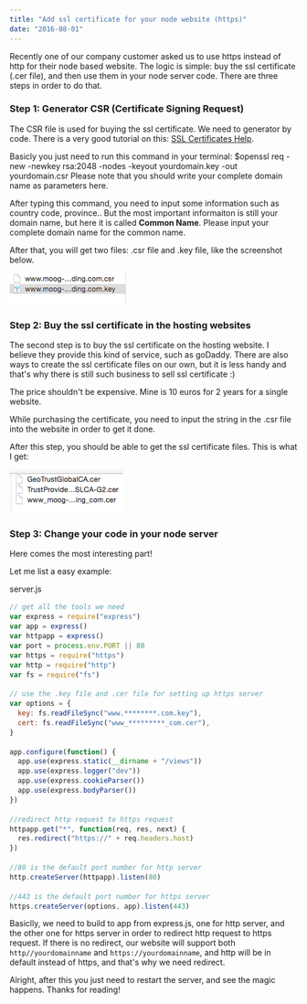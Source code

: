 ```yaml
---
title: "Add ssl certificate for your node website (https)"
date: "2016-08-01"
---
```


Recently one of our company customer asked us to use https instead of http for their node based website. The logic is simple: buy the ssl certificate (.cer file), and then use them in your node server code. There are three steps in order to do that.

### Step 1: Generator CSR (Certificate Signing Request)

The CSR file is used for buying the ssl certificate. We need to generator by code. There is a very good tutorial on this: [SSL Certificates Help](https://www.godaddy.com/help/apache-generate-csr-certificate-signing-request-5269).

Basicly you just need to run this command in your terminal: \$openssl req -new -newkey rsa:2048 -nodes -keyout yourdomain.key -out yourdomain.csr Please note that you should write your complete domain name as parameters here.

After typing this command, you need to input some information such as country code, province.. But the most important informaiton is still your domain name, but here it is called **Common Name**. Please input your complete domain name for the common name.

After that, you will get two files: .csr file and .key file, like the screenshot below.

![](images/https/1.png)

### Step 2: Buy the ssl certificate in the hosting websites

The second step is to buy the ssl certificate on the hosting website. I believe they provide this kind of service, such as goDaddy. There are also ways to create the ssl certificate files on our own, but it is less handy and that's why there is still such business to sell ssl certificate :)

The price shouldn't be expensive. Mine is 10 euros for 2 years for a single website.

While purchasing the certificate, you need to input the string in the .csr file into the website in order to get it done.

After this step, you should be able to get the ssl certificate files. This is what I get:

![](images/https/2.png)

### Step 3: Change your code in your node server

Here comes the most interesting part!

Let me list a easy example:

server.js

```js
// get all the tools we need
var express = require("express")
var app = express()
var httpapp = express()
var port = process.env.PORT || 80
var https = require("https")
var http = require("http")
var fs = require("fs")

// use the .key file and .cer file for setting up https server
var options = {
  key: fs.readFileSync("www.********.com.key"),
  cert: fs.readFileSync("www_*********_com.cer"),
}

app.configure(function() {
  app.use(express.static(__dirname + "/views"))
  app.use(express.logger("dev"))
  app.use(express.cookieParser())
  app.use(express.bodyParser())
})

//redirect http request to https request
httpapp.get("*", function(req, res, next) {
  res.redirect("https://" + req.headers.host)
})

//80 is the default port number for http server
http.createServer(httpapp).listen(80)

//443 is the default port number for https server
https.createServer(options, app).listen(443)
```

Basiclly, we need to build to app from express.js, one for http server, and the other one for https server in order to redirect http request to https request. If there is no redirect, our website will support both `http//yourdomainname` and `https://yourdomainname`, and http will be in default instead of https, and that's why we need redirect.

Alright, after this you just need to restart the server, and see the magic happens. Thanks for reading!
